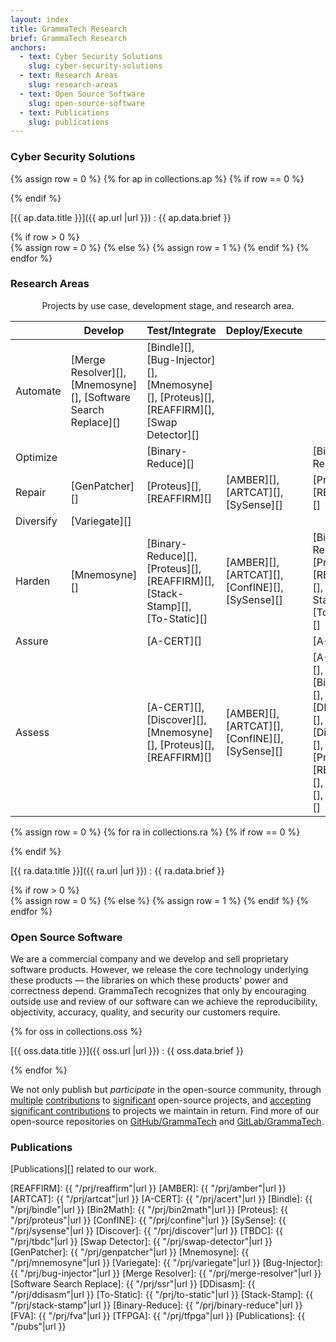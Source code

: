 ```yaml
---
layout: index
title: GrammaTech Research
brief: GrammaTech Research
anchors:
  - text: Cyber Security Solutions
    slug: cyber-security-solutions
  - text: Research Areas
    slug: research-areas
  - text: Open Source Software
    slug: open-source-software
  - text: Publications
    slug: publications
---
```


<div class="gt-bottom-line">

### Cyber Security Solutions

{% assign row = 0 %}
{% for ap in collections.ap %}
{% if row == 0 %}
<div class="w3-row-padding">
{% endif %}
<div class="w3-half w3-margin-bottom">
<div class="w3-container w3-card gt-card">

[{{ ap.data.title }}]({{ ap.url |url }})
:   {{ ap.data.brief }}

</div>
</div>
{% if row > 0 %}
</div>
{% assign row = 0 %}
{% else %}
{% assign row = 1 %}
{% endif %}
{% endfor %}
</div>
</div>

<div class="gt-bottom-line">

### Research Areas

<div id="use-case-table" class="w3-table w3-margin-bottom">
<center>Projects by use case, development stage, and research area.</center>

|           | Develop                                                        | Test/Integrate                                                                            | Deploy/Execute                                  | Reuse                                                                                    |
|-----------|----------------------------------------------------------------|-------------------------------------------------------------------------------------------|-------------------------------------------------|------------------------------------------------------------------------------------------|
| Automate  | [Merge Resolver][], [Mnemosyne][], [Software Search Replace][] | [Bindle][], [Bug-Injector][], [Mnemosyne][], [Proteus][], [REAFFIRM][], [Swap Detector][] |                                                 |                                                                                          |
| Optimize  |                                                                | [Binary-Reduce][]                                                                         |                                                 | [Binary-Reduce][]                                                                        |
| Repair    | [GenPatcher][]                                                 | [Proteus][], [REAFFIRM][]                                                                 | [AMBER][], [ARTCAT][],  [SySense][]             | [Proteus][], [REAFFIRM][]                                                                |
| Diversify | [Variegate][]                                                  |                                                                                           |                                                 |                                                                                          |
| Harden    | [Mnemosyne][]                                                  | [Binary-Reduce][], [Proteus][], [REAFFIRM][], [Stack-Stamp][], [To-Static][]               | [AMBER][], [ARTCAT][], [ConfINE][], [SySense][] | [Binary-Reduce][], [Proteus][], [REAFFIRM][], [Stack-Stamp][], [To-Static][]             |
| Assure    |                                                                | [A-CERT][]                                                                                |                                                 | [A-CERT][]                                                                               |
| Assess    |                                                                | [A-CERT][], [Discover][], [Mnemosyne][], [Proteus][], [REAFFIRM][]                        | [AMBER][], [ARTCAT][], [ConfINE][], [SySense][] | [A-CERT][], [Bin2Math][], [DDisasm][], [Discover][], [FVA][], [Proteus][], [REAFFIRM][], [TBDC][], [TFPGA][] |

</div>

{% assign row = 0 %}
{% for ra in collections.ra %}
{% if row == 0 %}
<div class="w3-row-padding">
{% endif %}
<div class="w3-half w3-margin-bottom">
<div id="{{ ra.data.slug }}" class="w3-container w3-card gt-card">

[{{ ra.data.title }}]({{ ra.url |url }})
:   {{ ra.data.brief }}

</div>
</div>
{% if row > 0 %}
</div>
{% assign row = 0 %}
{% else %}
{% assign row = 1 %}
{% endif %}
{% endfor %}
</div>
</div>

### Open Source Software

We are a commercial company and we develop and sell proprietary
software products. However, we release the core technology underlying
these products — the libraries on which these products' power and
correctness depend.  GrammaTech recognizes that only by encouraging
outside use and review of our software can we achieve the
reproducibility, objectivity, accuracy, quality, and security our
customers require.

{% for oss in collections.oss %}

[{{ oss.data.title }}]({{ oss.url |url }})
:   {{ oss.data.brief }}

{% endfor %}

We not only publish but *participate* in the open-source community,
through
[multiple](https://github.com/angr/angr/commit/8a13278d5bd54b0ea45d492eb0a56aa745f8b24f)
[contributions](https://github.com/souffle-lang/souffle) to
[significant](https://github.com/llvm/llvm-project/blob/master/clang/include/clang/AST/JSONNodeDumper.h)
open-source projects, and [accepting significant
contributions](https://github.com/GrammaTech/ddisasm/blob/master/README.md#external-contributors)
to projects we maintain in return.  Find more of our open-source
repositories on [GitHub/GrammaTech](https://github.com/GrammaTech) and
[GitLab/GrammaTech](https://gitlab.com/GrammaTech).

### Publications

[Publications][] related to our work.

[REAFFIRM]: {{ "/prj/reaffirm"|url }}
[AMBER]: {{ "/prj/amber"|url }}
[ARTCAT]: {{ "/prj/artcat"|url }}
[A-CERT]: {{ "/prj/acert"|url }}
[Bindle]: {{ "/prj/bindle"|url }}
[Bin2Math]: {{ "/prj/bin2math"|url }}
[Proteus]: {{ "/prj/proteus"|url }}
[ConfINE]: {{ "/prj/confine"|url }}
[SySense]: {{ "/prj/sysense"|url }}
[Discover]: {{ "/prj/discover"|url }}
[TBDC]: {{ "/prj/tbdc"|url }}
[Swap Detector]: {{ "/prj/swap-detector"|url }}
[GenPatcher]: {{ "/prj/genpatcher"|url }}
[Mnemosyne]: {{ "/prj/mnemosyne"|url }}
[Variegate]: {{ "/prj/variegate"|url }}
[Bug-Injector]: {{ "/prj/bug-injector"|url }}
[Merge Resolver]: {{ "/prj/merge-resolver"|url }}
[Software Search Replace]: {{ "/prj/ssr"|url }}
[DDisasm]: {{ "/prj/ddisasm"|url }}
[To-Static]: {{ "/prj/to-static"|url }}
[Stack-Stamp]: {{ "/prj/stack-stamp"|url }}
[Binary-Reduce]: {{ "/prj/binary-reduce"|url }}
[FVA]: {{ "/prj/fva"|url }}
[TFPGA]: {{ "/prj/tfpga"|url }}
[Publications]: {{ "/pubs"|url }}
